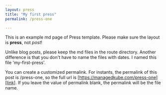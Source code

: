 ```yaml
---
layout: press
title: "My first press"
permalink: /press-one

---
```


This is an example md page of Press template. Please make sure the layout is **press**, not *post*!

Unlike blog posts, please keep the md files in the route directory. 
Another difference is that you don't have to name the files with dates. I named this file 'my-first-press'. 

You can create a customized permalink. For instants, the permalink of this post is /press-one, so the full url is [https://managedkube.com/press-one][link]. If you leave the value of permalink blank, the permalink will be the file name.

[link]: https://managedkube.com/press-one